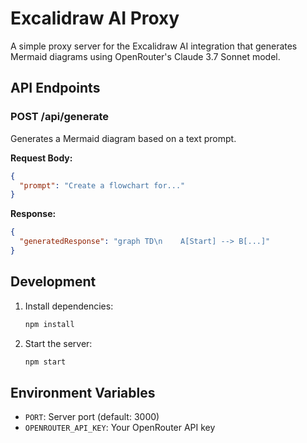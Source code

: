 # Excalidraw AI Proxy

A simple proxy server for the Excalidraw AI integration that generates Mermaid diagrams using OpenRouter's Claude 3.7 Sonnet model.

## API Endpoints

### POST /api/generate

Generates a Mermaid diagram based on a text prompt.

**Request Body:**
```json
{
  "prompt": "Create a flowchart for..."
}
```

**Response:**
```json
{
  "generatedResponse": "graph TD\n    A[Start] --> B[...]"
}
```

## Development

1. Install dependencies:
   ```bash
   npm install
   ```

2. Start the server:
   ```bash
   npm start
   ```

## Environment Variables

- `PORT`: Server port (default: 3000)
- `OPENROUTER_API_KEY`: Your OpenRouter API key
